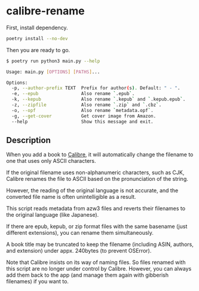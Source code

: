 # calibre-rename

First, install dependency.

```bash
poetry install --no-dev
```

Then you are ready to go.

```bash
$ poetry run python3 main.py --help

Usage: main.py [OPTIONS] [PATHS]...

Options:
  -p, --author-prefix TEXT  Prefix for author(s). Default: " - ".
  -e, --epub                Also rename `.epub`.
  -k, --kepub               Also rename `.kepub` and `.kepub.epub`.
  -z, --zipfile             Also rename `.zip` and `.cbz`.
  -o, --opf                 Also rename `metadata.opf`.
  -g, --get-cover           Get cover image from Amazon.
  --help                    Show this message and exit.
```

## Description

When you add a book to [Calibre](https://calibre-ebook.com/),
it will automatically change the filename to one that uses only ASCII characters.

If the original filename uses non-alphanumeric characters, such as CJK,
Calibre renames the file to ASCII based on the pronunciation of the string.

However, the reading of the original language is not accurate,
and the converted file name is often unintelligible as a result.

This script reads metadata from azw3 files and reverts their filenames
to the original language (like Japanese).

If there are epub, kepub, or zip format files with the same basename
(just different extensions), you can rename them simultaneously.

A book title may be truncated to keep the filename (including ASIN, authors,
and extension) under appx. 240bytes (to prevent OSError).

Note that Calibre insists on its way of naming files. So files renamed with
this script are no longer under control by Calibre. However, you can always
add them back to the app (and manage them again with gibberish filenames)
if you want to.

